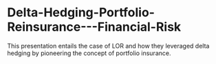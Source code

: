 # Delta-Hedging-Portfolio-Reinsurance---Financial-Risk
This presentation entails the case of LOR and how they leveraged delta hedging by pioneering the concept of portfolio insurance.
